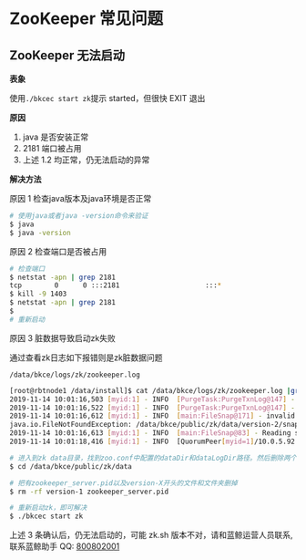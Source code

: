 #  ZooKeeper 常见问题

## ZooKeeper 无法启动

**表象**

使用`./bkcec start zk`提示 started，但很快 EXIT 退出

**原因**

1. java 是否安装正常
2. 2181 端口被占用
3. 上述 1.2 均正常，仍无法启动的异常

**解决方法**

原因 1  检查java版本及java环境是否正常

```bash
# 使用java或者java -version命令来验证
$ java
$ java -version
```

原因 2 检查端口是否被占用

```bash
# 检查端口
$ netstat -apn | grep 2181
tcp        0      0 :::2181                     :::*                        LISTEN      1403/java
$ kill -9 1403
$ netstat -apn | grep 2181
$
# 重新启动
```

原因 3 脏数据导致启动zk失败

通过查看zk日志如下报错则是zk脏数据问题

`/data/bkce/logs/zk/zookeeper.log`

```bash
[root@rbtnode1 /data/install]$ cat /data/bkce/logs/zk/zookeeper.log |grep version-2
2019-11-14 10:01:16,503 [myid:1] - INFO  [PurgeTask:PurgeTxnLog@147] - Removing file: Nov 13, 2019 6:16:55 AM	/data/bkce/public/zk/datalog/version-2/log.1003bbb20
2019-11-14 10:01:16,522 [myid:1] - INFO  [PurgeTask:PurgeTxnLog@147] - Removing file: Nov 13, 2019 6:16:55 AM	/data/bkce/public/zk/data/version-2/snapshot.1003cbc12
2019-11-14 10:01:16,612 [myid:1] - INFO  [main:FileSnap@171] - invalid snapshot /data/bkce/public/zk/data/version-2/snapshot.1003cbc12
java.io.FileNotFoundException: /data/bkce/public/zk/data/version-2/snapshot.1003cbc12 (No such file or directory)
2019-11-14 10:01:16,613 [myid:1] - INFO  [main:FileSnap@83] - Reading snapshot /data/bkce/public/zk/data/version-2/snapshot.10043a527
2019-11-14 10:01:18,416 [myid:1] - INFO  [QuorumPeer[myid=1]/10.0.5.92:2181:ZooKeeperServer@173] - Created server with tickTime 2000 minSessionTimeout 4000 maxSessionTimeout 40000 datadir /data/bkce/public/zk/datalog/version-2 snapdir /data/bkce/public/zk/data/version-
```

```bash
# 进入到zk data目录，找到zoo.conf中配置的dataDir和dataLogDir路径。然后删除两个文件夹下的version -2文件夹
$ cd /data/bkce/public/zk/data

# 把有zookeeper_server.pid以及version-X开头的文件和文件夹删掉
$ rm -rf version-1 zookeeper_server.pid

# 重新启动zk，即可解决
$ ./bkcec start zk
```

上述 3 条确认后，仍无法启动的，可能 zk.sh 版本不对，请和蓝鲸运营人员联系,联系蓝鲸助手 QQ: [800802001](http://wpa.b.qq.com/cgi/wpa.php?ln=1&key=XzgwMDgwMjAwMV80NDMwOTZfODAwODAyMDAxXzJf)
